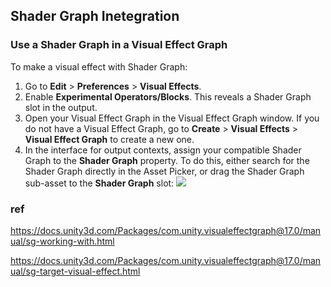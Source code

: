 ## Shader Graph Inetegration


### Use a Shader Graph in a Visual Effect Graph


To make a visual effect with Shader Graph:

1.  Go to **Edit** > **Preferences** > **Visual Effects**.
2.  Enable **Experimental Operators/Blocks**. This reveals a Shader Graph slot in the output.
3.  Open your Visual Effect Graph in the Visual Effect Graph window. If you do not have a Visual Effect Graph, go to **Create** > **Visual Effects** > **Visual Effect Graph** to create a new one.
4.  In the interface for output contexts, assign your compatible Shader Graph to the **Shader Graph** property. To do this, either search for the Shader Graph directly in the Asset Picker, or drag the Shader Graph sub-asset to the **Shader Graph** slot:
    ![](,.img/vfx-graph-shader-graph-output.gif)




### ref 
https://docs.unity3d.com/Packages/com.unity.visualeffectgraph@17.0/manual/sg-working-with.html

https://docs.unity3d.com/Packages/com.unity.visualeffectgraph@17.0/manual/sg-target-visual-effect.html


